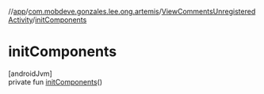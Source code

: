 //[app](../../../index.md)/[com.mobdeve.gonzales.lee.ong.artemis](../index.md)/[ViewCommentsUnregisteredActivity](index.md)/[initComponents](init-components.md)

# initComponents

[androidJvm]\
private fun [initComponents](init-components.md)()
